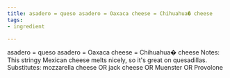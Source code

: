 ```yaml
---
title: asadero = queso asadero = Oaxaca cheese = Chihuahua� cheese
tags:
- ingredient

---
```

asadero = queso asadero = Oaxaca cheese = Chihuahua� cheese Notes: This stringy Mexican cheese melts nicely, so it's great on quesadillas. Substitutes: mozzarella cheese OR jack cheese OR Muenster OR Provolone
